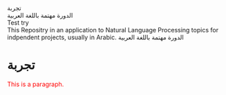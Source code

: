 <!DOCTYPE html>
<html>


<body>

<div class= title >تجربة</div>
<div class=div >الدورة مهتمة باللغة العربية</div>
<div class=nano >Test try </div>
This Repositry in an application to Natural Language Processing topics for indpendent projects, usually in Arabic.
الدورة مهتمة باللغة العربية
<h1>تجربة</h1>
<p style="color:red;">This is a paragraph.</p>
</body>
</html> 
